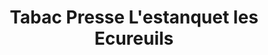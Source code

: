 ---
title: "Tabac Presse L'estanquet les Ecureuils"
url: /moliets-et-maa/tabac-presse-lestanquet-les-ecureuils/
shop: Zeitungen
---